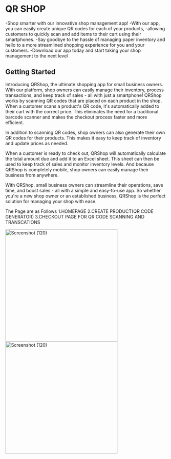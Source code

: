 # QR SHOP

-Shop smarter with our innovative shop management app!
-With our app, you can easily create unique QR codes for each of your products,
-allowing customers to quickly scan and add items to their cart using their smartphones.
-Say goodbye to the hassle of managing paper inventory and hello to a more streamlined shopping experience for you and your customers.
-Download our app today and start taking your shop management to the next level

## Getting Started
Introducing QRShop, the ultimate shopping app for small business owners. With our platform, shop owners can easily manage their inventory, process transactions, and keep track of sales - all with just a smartphone!
QRShop works by scanning QR codes that are placed on each product in the shop. When a customer scans a product's QR code, it's automatically added to their cart with the correct price. This eliminates the need for a traditional barcode scanner and makes the checkout process faster and more efficient.

In addition to scanning QR codes, shop owners can also generate their own QR codes for their products. This makes it easy to keep track of inventory and update prices as needed.

When a customer is ready to check out, QRShop will automatically calculate the total amount due and add it to an Excel sheet. This sheet can then be used to keep track of sales and monitor inventory levels. And because QRShop is completely mobile, shop owners can easily manage their business from anywhere.

With QRShop, small business owners can streamline their operations, save time, and boost sales - all with a simple and easy-to-use app. So whether you're a new shop owner or an established business, QRShop is the perfect solution for managing your shop with ease.


The Page are as Follows
1.HOMEPAGE
2.CREATE PRODUCT(QR CODE GENERATOR)
3.CHECKOUT PAGE FOR QR CODE SCANNING AND TRANSCATIONS


<img src="https://github.com/FKdevelopers254/FKdevelopers254/assets/65674370/9fe70998-9205-477a-a67f-e997e3dbd148" alt="Screenshot (120)" height="350">
<img src="https://github.com/FKdevelopers254/FKdevelopers254/assets/65674370/fe128afa-27e0-4c41-82df-eedfe16c3d97" alt="Screenshot (120)" height="350">

